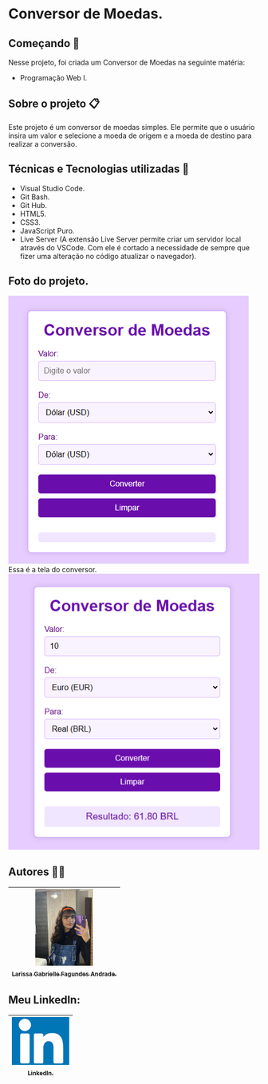 # Conversor de Moedas.

## Começando 🚀
Nesse projeto, foi criada um Conversor de Moedas na seguinte matéria:
* Programação Web I.

## Sobre o projeto 📋
Este projeto é um conversor de moedas simples. Ele permite que o usuário insira um valor e selecione a moeda de origem e a moeda de destino para realizar a conversão. 

## Técnicas e Tecnologias utilizadas 🔨
* Visual Studio Code.
* Git Bash.
* Git Hub.
* HTML5.
* CSS3.
* JavaScript Puro.
* Live Server (A extensão Live Server permite criar um servidor local através do VSCode. Com ele é cortado a necessidade de sempre que fizer uma alteração no código atualizar o navegador).

## Foto do projeto.
![](conversor.png)
  Essa é a tela do conversor.
![](conversorpronto.png)

## Autores ✍🏻
| [<img loading="eu.jpeg" src="eu.jpeg" width=115><br><sub>Larissa Gabrielle Fagundes Andrade.</sub>](https://github.com/gabriellefagundes) |
| :---: 
## Meu LinkedIn:
|  [<img loading="linkedin.png" src="linkedin.png" width=115><br><sub>LinkedIn.</sub>](https://www.linkedin.com/in/larissa-gabrielle-a74a272b3/)
| :---: 